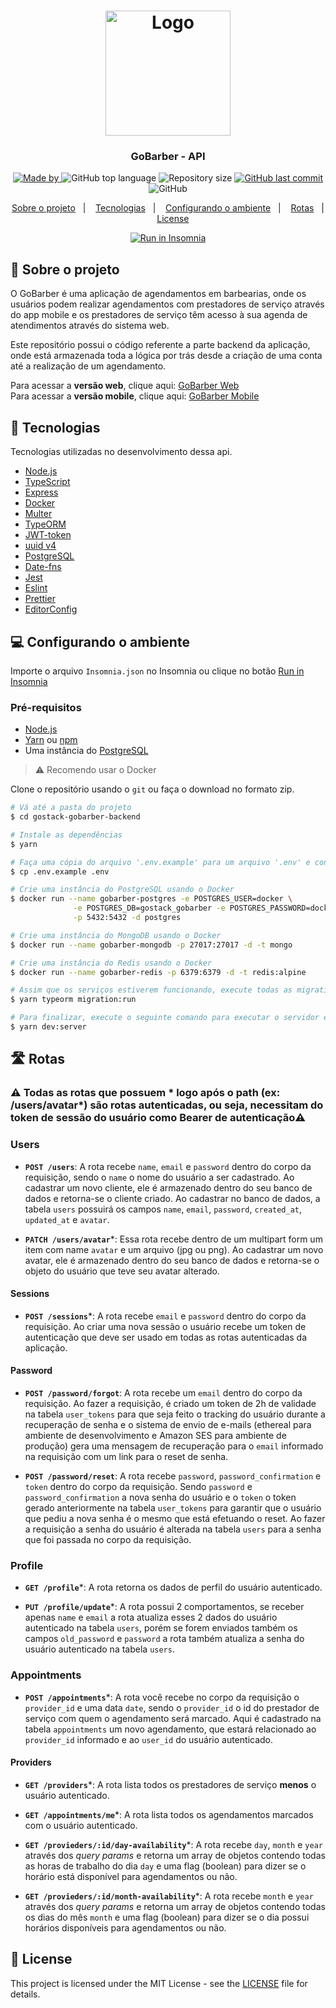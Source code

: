 <h1 align="center">
  <img alt="Logo" src="https://res.cloudinary.com/eliasgcf/image/upload/v1588625369/GoBarber/logo_iw1v9f.svg" width="200px">
</h1>

<h3 align="center">
  GoBarber - API
</h3>

<p align="center">
  <a href="https://www.linkedin.com/in/gustavo-tatarem/" target="_blank" rel="noopener noreferrer">
    <img alt="Made by" src="https://img.shields.io/badge/made%20by-gustavo%20tatarem-%23FF9000">
  </a>
  
<img alt="GitHub top language" src="https://img.shields.io/github/languages/top/gustatarem/gostack-gobarber-backend?color=%23FF9000">

  <img alt="Repository size" src="https://img.shields.io/github/repo-size/gustatarem/gostack-gobarber-backend?color=%23FF9000">

  <a href="https://github.com/gustatarem/gostack-gobarber-backend/commits/master">
    <img alt="GitHub last commit" src="https://img.shields.io/github/last-commit/gustatarem/gostack-gobarber-backend?color=%23FF9000">
  </a>

  <img alt="GitHub" src="https://img.shields.io/github/license/gustatarem/gostack-gobarber-backenD?color=%23FF9000">
</p>

<p align="center">
  <a href="#-sobre-o-projeto">Sobre o projeto</a>&nbsp;&nbsp;&nbsp;|&nbsp;&nbsp;&nbsp;
  <a href="#-tecnologias">Tecnologias</a>&nbsp;&nbsp;&nbsp;|&nbsp;&nbsp;&nbsp;
  <a href="#-configurando-o-ambiente">Configurando o ambiente</a>&nbsp;&nbsp;&nbsp;|&nbsp;&nbsp;&nbsp;
  <a href="#-rotas">Rotas</a>&nbsp;&nbsp;&nbsp;|&nbsp;&nbsp;&nbsp;
  <a href="#-license">License</a>
</p>

<p align="center" id="insomniaButton">
	<a href="https://insomnia.rest/run/?label=GoBarber&uri=https%3A%2F%2Fgithub.com%2Fgustatarem%2Fgostack-gobarber-backend%2Fblob%2Fmaster%2FInsomnia.json" target="_blank"><img src="https://insomnia.rest/images/run.svg" alt="Run in Insomnia"></a>
</p>

## 💇 Sobre o projeto

O GoBarber é uma aplicação de agendamentos em barbearias, onde os usuários podem realizar agendamentos com prestadores de serviço através do app mobile e os prestadores de serviço têm acesso à sua agenda de atendimentos através do sistema web.

Este repositório possui o código referente a parte backend da aplicação, onde está armazenada toda a lógica por trás desde a criação de uma conta até a realização de um agendamento.
 
Para acessar a **versão web**, clique aqui: [GoBarber Web](https://github.com/gustatarem/gostack-gobarber-web)<br />
Para acessar a **versão mobile**, clique aqui: [GoBarber Mobile](https://github.com/gustatarem/appgobarber)
 
## 🚀 Tecnologias

Tecnologias utilizadas no desenvolvimento dessa api.

- [Node.js](https://nodejs.org/en/)
- [TypeScript](https://www.typescriptlang.org/)
- [Express](https://expressjs.com/pt-br/)
- [Docker](https://www.docker.com/)
- [Multer](https://github.com/expressjs/multer)
- [TypeORM](https://typeorm.io/#/)
- [JWT-token](https://jwt.io/)
- [uuid v4](https://github.com/thenativeweb/uuidv4/)
- [PostgreSQL](https://www.postgresql.org/)
- [Date-fns](https://date-fns.org/)
- [Jest](https://jestjs.io/)
- [Eslint](https://eslint.org/)
- [Prettier](https://prettier.io/)
- [EditorConfig](https://editorconfig.org/)

## 💻 Configurando o ambiente

Importe o arquivo `Insomnia.json` no Insomnia ou clique no botão [Run in Insomnia](#insomniaButton)

### Pré-requisitos

- [Node.js](https://nodejs.org/en/)
- [Yarn](https://classic.yarnpkg.com/) ou [npm](https://www.npmjs.com/)
- Uma instância do [PostgreSQL](https://www.postgresql.org/)

> :warning: Recomendo usar o Docker

Clone o repositório usando o `git` ou faça o download no formato zip. 


```bash
# Vá até a pasta do projeto
$ cd gostack-gobarber-backend

# Instale as dependências
$ yarn

# Faça uma cópia do arquivo '.env.example' para um arquivo '.env' e configure as SUAS variáveis ambiente.
$ cp .env.example .env

# Crie uma instância do PostgreSQL usando o Docker
$ docker run --name gobarber-postgres -e POSTGRES_USER=docker \
              -e POSTGRES_DB=gostack_gobarber -e POSTGRES_PASSWORD=docker \
              -p 5432:5432 -d postgres

# Crie uma instância do MongoDB usando o Docker
$ docker run --name gobarber-mongodb -p 27017:27017 -d -t mongo

# Crie uma instância do Redis usando o Docker
$ docker run --name gobarber-redis -p 6379:6379 -d -t redis:alpine

# Assim que os serviços estiverem funcionando, execute todas as migrations
$ yarn typeorm migration:run

# Para finalizar, execute o seguinte comando para executar o servidor em ambiente de desenvolvimento
$ yarn dev:server
```

## 🛣 Rotas

### :warning: Todas as rotas que possuem * logo após o path (ex: /users/avatar*) são rotas autenticadas, ou seja, necessitam do token de sessão do usuário como Bearer de autenticação:warning:

### Users

- **`POST /users`**: A rota recebe `name`, `email` e `password` dentro do corpo da requisição, sendo o `name` o nome do usuário a ser cadastrado. Ao cadastrar um novo cliente, ele é armazenado dentro do seu banco de dados e retorna-se o cliente criado. Ao cadastrar no banco de dados, a tabela `users` possuirá os campos `name`, `email`, `password`, `created_at`, `updated_at` e `avatar`.

- **`PATCH /users/avatar`***: Essa rota recebe dentro de um multipart form um item com name `avatar` e um arquivo (jpg ou png). Ao cadastrar um novo avatar, ele é armazenado dentro do seu banco de dados e retorna-se o objeto do usuário que teve seu avatar alterado.

#### Sessions

- **`POST /sessions`***: A rota recebe `email` e `password` dentro do corpo da requisição. Ao criar uma nova sessão o usuário recebe um token de autenticação que deve ser usado em todas as rotas autenticadas da aplicação.

#### Password

- **`POST /password/forgot`**: A rota recebe um `email` dentro do corpo da requisição. Ao fazer a requisição, é criado um token de 2h de validade na tabela `user_tokens` para que seja feito o tracking do usuário durante a recuperação de senha e o sistema de envio de e-mails (ethereal para ambiente de desenvolvimento e Amazon SES para ambiente de produção) gera uma mensagem de recuperação para o `email` informado na requisição com um link para o reset de senha. 

- **`POST /password/reset`**: A rota recebe `password`, `password_confirmation` e `token` dentro do corpo da requisição. Sendo `password` e `password_confirmation` a nova senha do usuário e o `token` o token gerado anteriormente na tabela `user_tokens` para garantir que o usuário que pediu a nova senha é o mesmo que está efetuando o reset. Ao fazer a requisição a senha do usuário é alterada na tabela `users` para a senha que foi passada no corpo da requisição.

### Profile

 - **`GET /profile`***: A rota retorna os dados de perfil do usuário autenticado.

 - **`PUT /profile/update`***: A rota possui 2 comportamentos, se receber apenas `name` e `email` a rota atualiza esses 2 dados do usuário autenticado na tabela `users`, porém se forem enviados também os campos `old_password` e `password` a rota também atualiza a senha do usuário autenticado na tabela `users`.

### Appointments

- **`POST /appointments`***: A rota você recebe no corpo da requisição o `provider_id` e uma data `date`, sendo o `provider_id` o id do prestador de serviço com quem o agendamento será marcado. Aqui é cadastrado na tabela `appointments` um novo agendamento, que estará relacionado ao `provider_id` informado e ao `user_id` do usuário autenticado.

#### Providers

- **`GET /providers`***: A rota lista todos os prestadores de serviço **menos** o usuário autenticado.

- **`GET /appointments/me`***: A rota lista todos os agendamentos marcados com o usuário autenticado.

- **`GET /provieders/:id/day-availability`***: A rota recebe `day`, `month` e `year` através dos *query params* e retorna um array de objetos contendo todas as horas de trabalho do dia `day` e uma flag (boolean) para dizer se o horário está disponível para agendamentos ou não. 

- **`GET /provieders/:id/month-availability`***: A rota recebe `month` e `year` através dos *query params* e retorna um array de objetos contendo todas os dias do mês `month` e uma flag (boolean) para dizer se o dia possui horários disponíveis para agendamentos ou não. 

## 📝 License

This project is licensed under the MIT License - see the [LICENSE](LICENSE) file for details.
